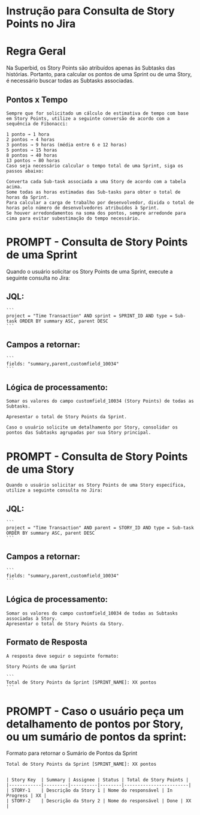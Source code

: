# Instrução para Consulta de Story Points no Jira

# Regra Geral

Na Superbid, os Story Points são atribuídos apenas às Subtasks das histórias. Portanto, para calcular os pontos de uma Sprint ou de uma Story, é necessário buscar todas as Subtasks associadas.

## Pontos x Tempo

    Sempre que for solicitado um cálculo de estimativa de tempo com base em Story Points, utilize a seguinte conversão de acordo com a sequência de Fibonacci:

    1 ponto → 1 hora
    2 pontos → 4 horas
    3 pontos → 9 horas (média entre 6 e 12 horas)
    5 pontos → 15 horas
    8 pontos → 40 horas
    13 pontos → 80 horas
    Caso seja necessário calcular o tempo total de uma Sprint, siga os passos abaixo:

    Converta cada Sub-task associada a uma Story de acordo com a tabela acima.
    Some todas as horas estimadas das Sub-tasks para obter o total de horas da Sprint.
    Para calcular a carga de trabalho por desenvolvedor, divida o total de horas pelo número de desenvolvedores atribuídos à Sprint.
    Se houver arredondamentos na soma dos pontos, sempre arredonde para cima para evitar subestimação do tempo necessário.

# PROMPT - Consulta de Story Points de uma Sprint

Quando o usuário solicitar os Story Points de uma Sprint, execute a seguinte consulta no Jira:

## JQL:

    ```
    project = "Time Transaction" AND sprint = SPRINT_ID AND type = Sub-task ORDER BY summary ASC, parent DESC
    ```
    
## Campos a retornar:

    ```
    fields: "summary,parent,customfield_10034"
    ```

## Lógica de processamento:

    Somar os valores do campo customfield_10034 (Story Points) de todas as Subtasks.

    Apresentar o total de Story Points da Sprint.

    Caso o usuário solicite um detalhamento por Story, consolidar os pontos das Subtasks agrupadas por sua Story principal.

# PROMPT -  Consulta de Story Points de uma Story

    Quando o usuário solicitar os Story Points de uma Story específica, utilize a seguinte consulta no Jira:

## JQL:
    
    ```
    project = "Time Transaction" AND parent = STORY_ID AND type = Sub-task ORDER BY summary ASC, parent DESC
    ```

## Campos a retornar:

    ```
    fields: "summary,parent,customfield_10034"
    ```

## Lógica de processamento:

    Somar os valores do campo customfield_10034 de todas as Subtasks associadas à Story.
    Apresentar o total de Story Points da Story.
    
## Formato de Resposta

    A resposta deve seguir o seguinte formato:

    Story Points de uma Sprint

    ```
    Total de Story Points da Sprint [SPRINT_NAME]: XX pontos
    ```

# PROMPT - Caso o usuário peça um detalhamento de pontos por Story, ou um sumário de pontos da sprint:

Formato para retornar o Sumário de Pontos da Sprint

```
Total de Story Points da Sprint [SPRINT_NAME]: XX pontos


| Story Key  | Summary | Assignee | Status | Total de Story Points |
|------------|---------|----------|--------|------------------------|
| STORY-1    | Descrição da Story 1 | Nome do responsável | In Progress | XX |
| STORY-2    | Descrição da Story 2 | Nome do responsável | Done | XX |
```